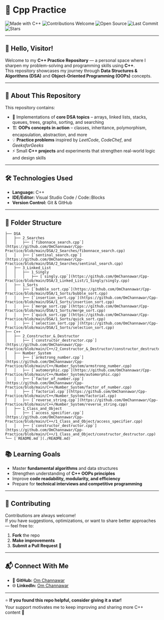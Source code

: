 # 🧠 Cpp Practice

![Made with C++](https://img.shields.io/badge/Made%20with-C++-1f425f.svg?logo=c%2B%2B&logoColor=white&color=00599C)
![Contributions Welcome](https://img.shields.io/badge/Contributions-Welcome-brightgreen.svg)
![Open Source](https://badges.frapsoft.com/os/v2/open-source.svg?v=103)
![Last Commit](https://img.shields.io/github/last-commit/OmChannawar/Cpp-Practice.svg)
![Stars](https://img.shields.io/github/stars/OmChannawar/Cpp-Practice.svg?style=social)

---

## 👋 Hello, Visitor!

Welcome to my **C++ Practice Repository** — a personal space where I sharpen my problem-solving and programming skills using **C++**.  
This repository showcases my journey through **Data Structures & Algorithms (DSA)** and **Object-Oriented Programming (OOPs)** concepts.

---

## 🚀 About This Repository

This repository contains:
- 🧩 Implementations of **core DSA topics** – arrays, linked lists, stacks, queues, trees, graphs, sorting, and searching  
- 🏗️ **OOPs concepts in action** – classes, inheritance, polymorphism, encapsulation, abstraction, and more  
- 💡 **Practice problems** inspired by *LeetCode*, *CodeChef*, and *GeeksforGeeks*  
- ⚡ Small **C++ projects** and experiments that strengthen real-world logic and design skills

---

## 🛠️ Technologies Used

- **Language:** C++  
- **IDE/Editor:** Visual Studio Code / Code::Blocks  
- **Version Control:** Git & GitHub  

---

## 📂 Folder Structure

<!-- FOLDER_STRUCTURE_START -->
```
├── DSA
│   ├── 2_Searches
│   │   ├── [`fibonnace_search.cpp`](https://github.com/OmChannawar/Cpp-Practice/blob/main/DSA/2_Searches/fibonnace_search.cpp)
│   │   ├── [`sentinal_search.cpp`](https://github.com/OmChannawar/Cpp-Practice/blob/main/DSA/2_Searches/sentinal_search.cpp)
│   ├── 3_Linked_List
│   │   ├── 1_Singly
│   │   │   ├── [`singly.cpp`](https://github.com/OmChannawar/Cpp-Practice/blob/main/DSA/3_Linked_List/1_Singly/singly.cpp)
│   ├── 1_Sorts
│   │   ├── [`bubble_sort.cpp`](https://github.com/OmChannawar/Cpp-Practice/blob/main/DSA/1_Sorts/bubble_sort.cpp)
│   │   ├── [`insertion_sort.cpp`](https://github.com/OmChannawar/Cpp-Practice/blob/main/DSA/1_Sorts/insertion_sort.cpp)
│   │   ├── [`merge_sort.cpp`](https://github.com/OmChannawar/Cpp-Practice/blob/main/DSA/1_Sorts/merge_sort.cpp)
│   │   ├── [`quick_sort.cpp`](https://github.com/OmChannawar/Cpp-Practice/blob/main/DSA/1_Sorts/quick_sort.cpp)
│   │   ├── [`selection_sort.cpp`](https://github.com/OmChannawar/Cpp-Practice/blob/main/DSA/1_Sorts/selection_sort.cpp)
├── C++
│   ├── 2_Constructor_&_Destructor
│   │   ├── [`constructor_destructor.cpp`](https://github.com/OmChannawar/Cpp-Practice/blob/main/C++/2_Constructor_&_Destructor/constructor_destructor.cpp)
│   ├── Number_System
│   │   ├── [`armstrong_number.cpp`](https://github.com/OmChannawar/Cpp-Practice/blob/main/C++/Number_System/armstrong_number.cpp)
│   │   ├── [`automorphic.cpp`](https://github.com/OmChannawar/Cpp-Practice/blob/main/C++/Number_System/automorphic.cpp)
│   │   ├── [`factor_of_number.cpp`](https://github.com/OmChannawar/Cpp-Practice/blob/main/C++/Number_System/factor_of_number.cpp)
│   │   ├── [`factorial.cpp`](https://github.com/OmChannawar/Cpp-Practice/blob/main/C++/Number_System/factorial.cpp)
│   │   ├── [`reverse_string.cpp`](https://github.com/OmChannawar/Cpp-Practice/blob/main/C++/Number_System/reverse_string.cpp)
│   ├── 1_Class_and_Object
│   │   ├── [`access_specifier.cpp`](https://github.com/OmChannawar/Cpp-Practice/blob/main/C++/1_Class_and_Object/access_specifier.cpp)
│   │   ├── [`constructor_destructor.cpp`](https://github.com/OmChannawar/Cpp-Practice/blob/main/C++/1_Class_and_Object/constructor_destructor.cpp)
└── [`README.md`](./README.md)
```
<!-- FOLDER_STRUCTURE_END -->

## 📚 Learning Goals

- Master **fundamental algorithms** and data structures  
- Strengthen understanding of **C++ OOPs principles**  
- Improve **code readability, modularity, and efficiency**  
- Prepare for **technical interviews and competitive programming**

---

## 🤝 Contributing

Contributions are always welcome!  
If you have suggestions, optimizations, or want to share better approaches — feel free to:
1. **Fork** the repo  
2. **Make improvements**  
3. **Submit a Pull Request** 🚀  

---

## 📬 Connect With Me

- 💼 **GitHub:** [Om Channawar](https://github.com/OmChannawar)  
- 🌐 **LinkedIn:** [Om Channawar](https://www.linkedin.com/in/om-channawar-466873312)   

---

⭐ **If you found this repo helpful, consider giving it a star!**  
Your support motivates me to keep improving and sharing more C++ content 💙